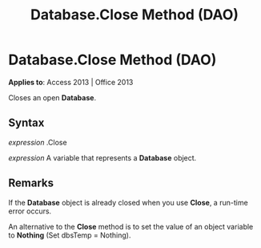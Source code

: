 ﻿---
title: Database.Close Method (DAO)
TOCTitle: Close Method
ms:assetid: b777ee92-172a-3342-31fc-76e7361c47fd
ms:mtpsurl: https://msdn.microsoft.com/en-us/library/Ff822418(v=office.15)
ms:contentKeyID: 48547296
ms.date: 09/18/2015
mtps_version: v=office.15
---

# Database.Close Method (DAO)


**Applies to**: Access 2013 | Office 2013

Closes an open **Database**.

## Syntax

*expression* .Close

*expression* A variable that represents a **Database** object.

## Remarks

If the **Database** object is already closed when you use **Close**, a run-time error occurs.

An alternative to the **Close** method is to set the value of an object variable to **Nothing** (Set dbsTemp = Nothing).

